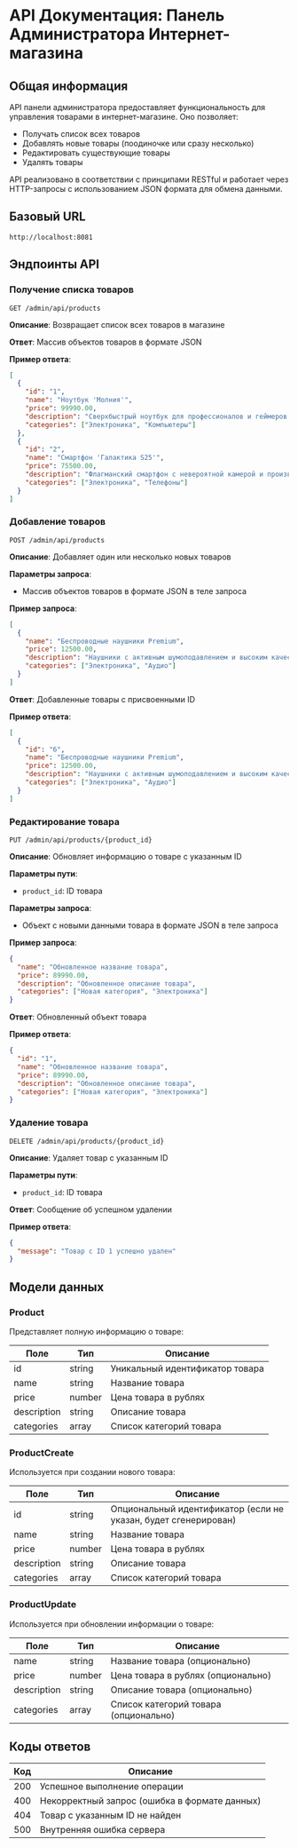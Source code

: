 # API Документация: Панель Администратора Интернет-магазина

## Общая информация

API панели администратора предоставляет функциональность для управления товарами в интернет-магазине. Оно позволяет:

- Получать список всех товаров
- Добавлять новые товары (поодиночке или сразу несколько)
- Редактировать существующие товары
- Удалять товары

API реализовано в соответствии с принципами RESTful и работает через HTTP-запросы с использованием JSON формата для обмена данными.

## Базовый URL

```
http://localhost:8081
```

## Эндпоинты API

### Получение списка товаров

```
GET /admin/api/products
```

**Описание**: Возвращает список всех товаров в магазине

**Ответ**: Массив объектов товаров в формате JSON

**Пример ответа**:
```json
[
  {
    "id": "1",
    "name": "Ноутбук 'Молния'",
    "price": 99990.00,
    "description": "Сверхбыстрый ноутбук для профессионалов и геймеров.",
    "categories": ["Электроника", "Компьютеры"]
  },
  {
    "id": "2",
    "name": "Смартфон 'Галактика S25'",
    "price": 75500.00,
    "description": "Флагманский смартфон с невероятной камерой и производительностью.",
    "categories": ["Электроника", "Телефоны"]
  }
]
```

### Добавление товаров

```
POST /admin/api/products
```

**Описание**: Добавляет один или несколько новых товаров

**Параметры запроса**: 
- Массив объектов товаров в формате JSON в теле запроса

**Пример запроса**:
```json
[
  {
    "name": "Беспроводные наушники Premium",
    "price": 12500.00,
    "description": "Наушники с активным шумоподавлением и высоким качеством звука.",
    "categories": ["Электроника", "Аудио"]
  }
]
```

**Ответ**: Добавленные товары с присвоенными ID

**Пример ответа**:
```json
[
  {
    "id": "6",
    "name": "Беспроводные наушники Premium",
    "price": 12500.00,
    "description": "Наушники с активным шумоподавлением и высоким качеством звука.",
    "categories": ["Электроника", "Аудио"]
  }
]
```

### Редактирование товара

```
PUT /admin/api/products/{product_id}
```

**Описание**: Обновляет информацию о товаре с указанным ID

**Параметры пути**:
- `product_id`: ID товара

**Параметры запроса**:
- Объект с новыми данными товара в формате JSON в теле запроса

**Пример запроса**:
```json
{
  "name": "Обновленное название товара",
  "price": 89990.00,
  "description": "Обновленное описание товара",
  "categories": ["Новая категория", "Электроника"]
}
```

**Ответ**: Обновленный объект товара

**Пример ответа**:
```json
{
  "id": "1",
  "name": "Обновленное название товара",
  "price": 89990.00,
  "description": "Обновленное описание товара",
  "categories": ["Новая категория", "Электроника"]
}
```

### Удаление товара

```
DELETE /admin/api/products/{product_id}
```

**Описание**: Удаляет товар с указанным ID

**Параметры пути**:
- `product_id`: ID товара

**Ответ**: Сообщение об успешном удалении

**Пример ответа**:
```json
{
  "message": "Товар с ID 1 успешно удален"
}
```

## Модели данных

### Product

Представляет полную информацию о товаре:

| Поле | Тип | Описание |
|------|-----|----------|
| id | string | Уникальный идентификатор товара |
| name | string | Название товара |
| price | number | Цена товара в рублях |
| description | string | Описание товара |
| categories | array | Список категорий товара |

### ProductCreate

Используется при создании нового товара:

| Поле | Тип | Описание |
|------|-----|----------|
| id | string | Опциональный идентификатор (если не указан, будет сгенерирован) |
| name | string | Название товара |
| price | number | Цена товара в рублях |
| description | string | Описание товара |
| categories | array | Список категорий товара |

### ProductUpdate

Используется при обновлении информации о товаре:

| Поле | Тип | Описание |
|------|-----|----------|
| name | string | Название товара (опционально) |
| price | number | Цена товара в рублях (опционально) |
| description | string | Описание товара (опционально) |
| categories | array | Список категорий товара (опционально) |

## Коды ответов

| Код | Описание |
|-----|----------|
| 200 | Успешное выполнение операции |
| 400 | Некорректный запрос (ошибка в формате данных) |
| 404 | Товар с указанным ID не найден |
| 500 | Внутренняя ошибка сервера |